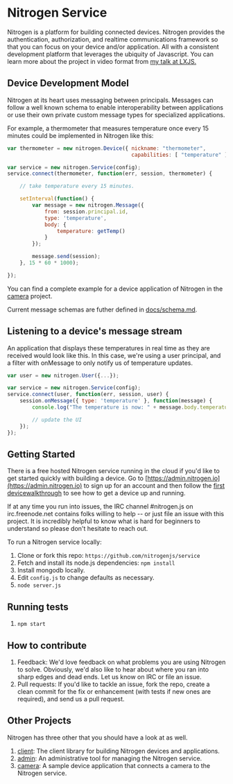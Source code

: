 # Nitrogen Service

Nitrogen is a platform for building connected devices.  Nitrogen provides the authentication, authorization, and realtime communications framework so that you can focus on your device and/or application.  All with a consistent development platform that leverages the ubiquity of Javascript.  You can learn more about the project in video format from [my talk at LXJS.](https://www.youtube.com/watch?v=xV0x3boaZwU)

## Device Development Model

Nitrogen at its heart uses messaging between principals. Messages can follow a well known schema to enable interoperability between applications or use their own private custom message types for specialized applications.

For example, a thermometer that measures temperature once every 15 minutes could be implemented in Nitrogen like this:

``` javascript
var thermometer = new nitrogen.Device({ nickname: "thermometer",
                                        capabilities: [ "temperature" ] });

var service = new nitrogen.Service(config);
service.connect(thermometer, function(err, session, thermometer) {

	// take temperature every 15 minutes.

    setInterval(function() {
        var message = new nitrogen.Message({
            from: session.principal.id,
            type: 'temperature',
            body: {
                temperature: getTemp()
            }
        });

        message.send(session);
    }, 15 * 60 * 1000);

});
```

You can find a complete example for a device application of Nitrogen in the [camera](https://github.com/nitrogenjs/camera) project.

Current message schemas are futher defined in [docs/schema.md](docs/schemas.md).

## Listening to a device's message stream

An application that displays these temperatures in real time as they are received would look like this.  In this case,
we're using a user principal, and a filter with onMessage to only notify us of temperature updates.

``` javascript
var user = new nitrogen.User({...});

var service = new nitrogen.Service(config);
service.connect(user, function(err, session, user) {
    session.onMessage({ type: 'temperature' }, function(message) {
        console.log("The temperature is now: " + message.body.temperature);

        // update the UI
    });
});
```

## Getting Started

There is a free hosted Nitrogen service running in the cloud if you'd like to get started quickly with building a device.  Go to [https://admin.nitrogen.io](https://admin.nitrogen.io) to sign up for an account and then follow the [first devicewalkthrough](docs/walkthrough.md) to see how to get a device up and running.

If at any time you run into issues, the IRC channel #nitrogen.js on irc.freenode.net contains folks willing to help -- or just file an issue with this project.  It is incredibly helpful to know what is hard for beginners to understand so please don't hesitate to reach out.

To run a Nitrogen service locally:

1. Clone or fork this repo: `https://github.com/nitrogenjs/service`
2. Fetch and install its node.js dependencies: `npm install`
3. Install mongodb locally.
4. Edit `config.js` to change defaults as necessary.
5. `node server.js`

## Running tests

1. `npm start`

## How to contribute

1.  Feedback:  We'd love feedback on what problems you are using Nitrogen to solve.  Obviously, we'd also like to hear about where you ran into sharp edges and dead ends.   Let us know on IRC or file an issue.
2.  Pull requests:  If you'd like to tackle an issue, fork the repo, create a clean commit for the fix or enhancement (with tests if new ones are required), and send us a pull request.

## Other Projects

Nitrogen has three other that you should have a look at as well.

1. [client](https://github.com/nitrogenjs/client): The client library for building Nitrogen devices and applications.
2. [admin](https://github.com/nitrogenjs/admin): An administrative tool for managing the Nitrogen service.
3. [camera](https://github.com/nitrogenjs/camera): A sample device application that connects a camera to the Nitrogen service.
